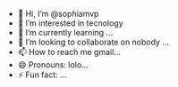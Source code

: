 - 👋 Hi, I’m @sophiamvp
- 👀 I’m interested in tecnology
- 🌱 I’m currently learning ...
- 💞️ I’m looking to collaborate on nobody ...
- 📫 How to reach me gmail...
- 😄 Pronouns: lolo...
- ⚡ Fun fact: ...

<!---
sophiamvp/sophiamvp is a ✨ special ✨ i now here , learning
--->
